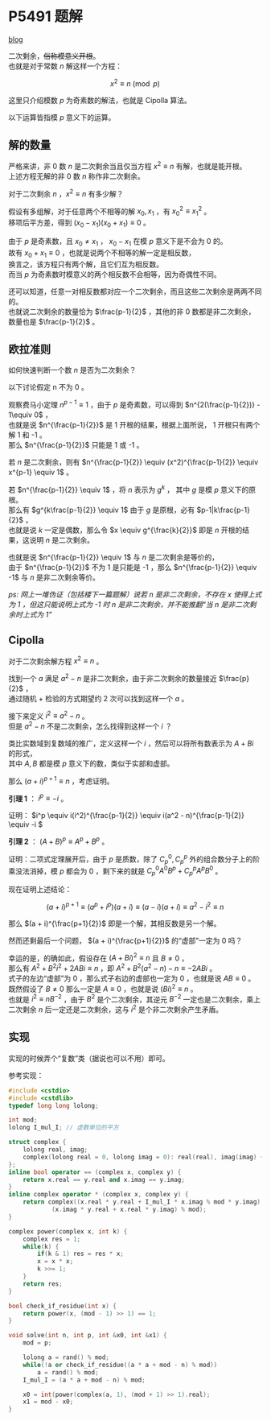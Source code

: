 # P5491 题解

[blog](https://kewth.github.io/2019/10/21/二次剩余/)

二次剩余，~~俗称模意义开根~~。  
也就是对于常数 $n$ 解这样一个方程：

$$x^2 \equiv n \pmod{p}$$

这里只介绍模数 $p$ 为奇素数的解法，也就是 Cipolla 算法。

以下运算皆指模 $p$ 意义下的运算。

## 解的数量

严格来讲，非 0 数 $n$ 是二次剩余当且仅当方程 $x^2 \equiv n$ 有解，也就是能开根。  
上述方程无解的非 0 数 $n$ 称作非二次剩余。

对于二次剩余 $n$ ，$x^2 \equiv n$ 有多少解？

假设有多组解，对于任意两个不相等的解 $x_0, x_1$ ，有 $x_0^2 \equiv x_1^2$ 。  
移项后平方差，得到 $(x_0 - x_1)(x_0 + x_1) \equiv 0$ 。

由于 $p$ 是奇素数，且 $x_0 \ne x_1$ ， $x_0 - x_1$ 在模 $p$ 意义下是不会为 0 的。  
故有 $x_0 + x_1 \equiv 0$ ，也就是说两个不相等的解一定是相反数，  
换言之，该方程只有两个解，且它们互为相反数。  
而当 $p$ 为奇素数时模意义的两个相反数不会相等，因为奇偶性不同。

还可以知道，任意一对相反数都对应一个二次剩余，而且这些二次剩余是两两不同的。  
也就说二次剩余的数量恰为 $\frac{p-1}{2}$ ，其他的非 0 数都是非二次剩余，数量也是 $\frac{p-1}{2}$ 。

## 欧拉准则

如何快速判断一个数 $n$ 是否为二次剩余？

以下讨论假定 n 不为 0 。

观察费马小定理 $n^{p-1} \equiv 1$ ，由于 $p$ 是奇素数，可以得到 $n^{2(\frac{p-1}{2})} - 1\equiv 0$ ，  
也就是说 $n^{\frac{p-1}{2}}$ 是 1 开根的结果，根据上面所说， 1 开根只有两个解 1 和 -1 。  
那么 $n^{\frac{p-1}{2}}$ 只能是 1 或 -1 。

若 $n$ 是二次剩余，则有 $n^{\frac{p-1}{2}} \equiv (x^2)^{\frac{p-1}{2}} \equiv x^{p-1} \equiv 1$ 。

若 $n^{\frac{p-1}{2}} \equiv 1$ ，将 $n$ 表示为 $g^k$ ， 其中 $g$ 是模 $p$ 意义下的原根。  
那么有 $g^{k\frac{p-1}{2}} \equiv 1$ 由于 $g$ 是原根，必有 $p-1|k\frac{p-1}{2}$ ，  
也就是说 $k$ 一定是偶数，那么令 $x \equiv g^{\frac{k}{2}}$ 即是 $n$ 开根的结果，这说明 $n$ 是二次剩余。

也就是说 $n^{\frac{p-1}{2}} \equiv 1$ 与 $n$ 是二次剩余是等价的，  
由于 $n^{\frac{p-1}{2}}$ 不为 1 是只能是 -1 ，那么 $n^{\frac{p-1}{2}} \equiv -1$ 与 $n$ 是非二次剩余等价。

*ps: 网上一堆伪证（包括楼下一篇题解）说若 $n$ 是非二次剩余，不存在 $x$ 使得上式为 1 ，但这只能说明上式为 -1 时 $n$ 是非二次剩余，并不能推翻“当 $n$ 是非二次剩余时上式为 1”*

## Cipolla

对于二次剩余解方程 $x^2 \equiv n$ 。

找到一个 $a$ 满足 $a^2 - n$ 是非二次剩余，由于非二次剩余的数量接近 $\frac{p}{2}$ ，  
通过随机 + 检验的方式期望约 2 次可以找到这样一个 $a$ 。

接下来定义 $i^2 \equiv a^2 - n$ 。  
但是 $a^2 - n$ 不是二次剩余，怎么找得到这样一个 $i$ ？

类比实数域到复数域的推广，定义这样一个 $i$ ，然后可以将所有数表示为 $A+Bi$ 的形式，  
其中 $A, B$ 都是模 $p$ 意义下的数，类似于实部和虚部。

那么 $(a + i)^{p+1} \equiv n$ ，考虑证明。

**引理 1** ： $i^p \equiv -i$ 。

证明： $i^p \equiv i(i^2)^{\frac{p-1}{2}} \equiv i(a^2 - n)^{\frac{p-1}{2}} \equiv -i $

**引理 2** ： $(A + B)^p \equiv A^p + B^p$ 。

证明：二项式定理展开后，由于 $p$ 是质数，除了 $C_p^0, C_p^p$ 外的组合数分子上的阶乘没法消掉，模 $p$ 都会为 0 ，剩下来的就是 $C_p^0 A^0 B^p + C_p^p A^p B^0$ 。

现在证明上述结论：

$$(a + i)^{p+1} \equiv (a^p + i^p) (a + i) \equiv (a - i) (a + i) \equiv a^2 - i^2 \equiv n$$

那么 $(a + i)^{\frac{p+1}{2}}$ 即是一个解，其相反数是另一个解。

然而还剩最后一个问题， $(a + i)^{\frac{p+1}{2}}$ 的“虚部”一定为 0 吗？

幸运的是，的确如此，假设存在 $(A + Bi)^2 \equiv n$ 且 $B \ne 0$ ，  
那么有 $A^2 + B^2i^2 + 2ABi \equiv n$ ，即 $A^2 + B^2(a^2 - n) - n \equiv -2ABi$ 。  
式子的左边“虚部”为 0 ，那么式子右边的虚部也一定为 0 ，也就是说 $AB \equiv 0$ 。  
既然假设了 $B \ne 0$ 那么一定是 $A \equiv 0$ ，也就是说 $(Bi)^2 \equiv n$ 。  
也就是 $i^2 \equiv nB^{-2}$ ，由于 $B^2$ 是个二次剩余，其逆元 $B^{-2}$ 一定也是二次剩余，乘上二次剩余 $n$ 后一定还是二次剩余，这与 $i^2$ 是个非二次剩余产生矛盾。

## 实现

实现的时候弄个“复数”类（据说也可以不用）即可。

参考实现：

```cpp
#include <cstdio>
#include <cstdlib>
typedef long long lolong;

int mod;
lolong I_mul_I; // 虚数单位的平方

struct complex {
	lolong real, imag;
	complex(lolong real = 0, lolong imag = 0): real(real), imag(imag) { }
};
inline bool operator == (complex x, complex y) {
	return x.real == y.real and x.imag == y.imag;
}
inline complex operator * (complex x, complex y) {
	return complex((x.real * y.real + I_mul_I * x.imag % mod * y.imag) % mod,
			(x.imag * y.real + x.real * y.imag) % mod);
}

complex power(complex x, int k) {
	complex res = 1;
	while(k) {
		if(k & 1) res = res * x;
		x = x * x;
		k >>= 1;
	}
	return res;
}

bool check_if_residue(int x) {
	return power(x, (mod - 1) >> 1) == 1;
}

void solve(int n, int p, int &x0, int &x1) {
	mod = p;

	lolong a = rand() % mod;
	while(!a or check_if_residue((a * a + mod - n) % mod))
		a = rand() % mod;
	I_mul_I = (a * a + mod - n) % mod;

	x0 = int(power(complex(a, 1), (mod + 1) >> 1).real);
	x1 = mod - x0;
}
```
